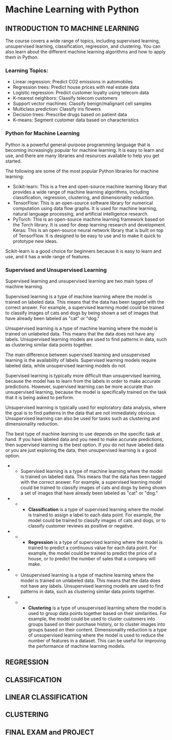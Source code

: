 # Machine Learning with Python

## INTRODUCTION TO MACHINE LEARNING 

The course covers a wide range of topics, including supervised learning, unsupervised learning, classification, regression, and clustering. You can also learn about the different machine learning algorithms and how to apply them in Python.

### Learning Topics:
- Linear regression: Predict CO2 emissions in automobiles
- Regression trees: Predict house prices with real estate data
- Logistic regression: Predict customer loyalty using telecom data
- K-nearest neighbors: Classify telecom customers
- Support vector machines: Classify benign/malignant cell samples
- Multiclass prediction: Classify iris flowers
- Decision trees: Prescribe drugs based on patient data
- K-means: Segment customer data based on characteristics


### Python for Machine Learning

Python is a powerful general-purpose programming language that is becoming increasingly popular for machine learning. It is easy to learn and use, and there are many libraries and resources available to help you get started.

The following are some of the most popular Python libraries for machine learning:

- Scikit-learn: This is a free and open-source machine learning library that provides a wide range of machine learning algorithms, including classification, regression, clustering, and dimensionality reduction.
- TensorFlow: This is an open-source software library for numerical computation using data flow graphs. It is used for machine learning, natural language processing, and artificial intelligence research.
- PyTorch: This is an open-source machine learning framework based on the Torch library. It is used for deep learning research and development.
Keras: This is an open-source neural network library that is built on top of TensorFlow. It is designed to be easy to use and to make it quick to prototype new ideas.

Scikit-learn is a good choice for beginners because it is easy to learn and use, and it has a wide range of features.

### Supervised and Unsupervised Learning

Supervised learning and unsupervised learning are two main types of machine learning.

Supervised learning is a type of machine learning where the model is trained on labeled data. This means that the data has been tagged with the correct answer. For example, a supervised learning model could be trained to classify images of cats and dogs by being shown a set of images that have already been labeled as "cat" or "dog."

Unsupervised learning is a type of machine learning where the model is trained on unlabeled data. This means that the data does not have any labels. Unsupervised learning models are used to find patterns in data, such as clustering similar data points together.

The main difference between supervised learning and unsupervised learning is the availability of labels. Supervised learning models require labeled data, while unsupervised learning models do not.

Supervised learning is typically more difficult than unsupervised learning, because the model has to learn from the labels in order to make accurate predictions. However, supervised learning can be more accurate than unsupervised learning, because the model is specifically trained on the task that it is being asked to perform.

Unsupervised learning is typically used for exploratory data analysis, where the goal is to find patterns in the data that are not immediately obvious. Unsupervised learning can also be used for tasks such as clustering and dimensionality reduction.

The best type of machine learning to use depends on the specific task at hand. If you have labeled data and you need to make accurate predictions, then supervised learning is the best option. If you do not have labeled data or you are just exploring the data, then unsupervised learning is a good option.

- - Supervised learning is a type of machine learning where the model is trained on labeled data. This means that the data has been tagged with the correct answer. For example, a supervised learning model could be trained to classify images of cats and dogs by being shown a set of images that have already been labeled as "cat" or "dog."
- - - **Classification** is a type of supervised learning where the model is trained to assign a label to each data point. For example, the model could be trained to classify images of cats and dogs, or to classify customer reviews as positive or negative.
- - - **Regression** is a type of supervised learning where the model is trained to predict a continuous value for each data point. For example, the model could be trained to predict the price of a house, or to predict the number of sales that a company will make.
- - Unsupervised learning is a type of machine learning where the model is trained on unlabeled data. This means that the data does not have any labels. Unsupervised learning models are used to find patterns in data, such as clustering similar data points together.
- - - **Clustering** is a type of unsupervised learning where the model is used to group data points together based on their similarities. For example, the model could be used to cluster customers into groups based on their purchase history, or to cluster images into groups based on their content.
Dimensionality reduction is a type of unsupervised learning where the model is used to reduce the number of features in a dataset. This can be useful for improving the performance of machine learning models.

## REGRESSION


## CLASSIFICATION


## LINEAR CLASSIFICATION


## CLUSTERING


## FINAL EXAM and PROJECT